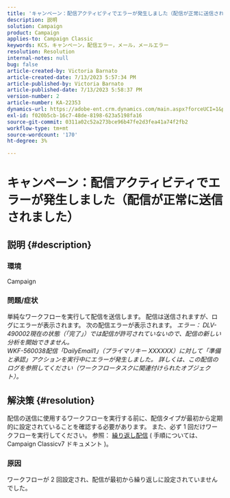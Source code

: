 ```yaml
---
title: 'キャンペーン：配信アクティビティでエラーが発生しました（配信が正常に送信されました）'
description: 説明
solution: Campaign
product: Campaign
applies-to: Campaign Classic
keywords: KCS，キャンペーン，配信エラー，メール，メールエラー
resolution: Resolution
internal-notes: null
bug: false
article-created-by: Victoria Barnato
article-created-date: 7/13/2023 5:57:34 PM
article-published-by: Victoria Barnato
article-published-date: 7/13/2023 5:58:37 PM
version-number: 2
article-number: KA-22353
dynamics-url: https://adobe-ent.crm.dynamics.com/main.aspx?forceUCI=1&pagetype=entityrecord&etn=knowledgearticle&id=b31db8bc-a621-ee11-9cbe-6045bd006295
exl-id: f020b5cb-16c7-48de-8198-623a5198fa16
source-git-commit: 0311a02c52a273bce96b47fe2d3fea41a74f2fb2
workflow-type: tm+mt
source-wordcount: '170'
ht-degree: 3%

---
```


# キャンペーン：配信アクティビティでエラーが発生しました（配信が正常に送信されました）

## 説明 {#description}


### 環境

Campaign

### 問題/症状

単純なワークフローを実行して配信を送信します。 配信は送信されますが、ログにエラーが表示されます。 次の配信エラーが表示されます。
*エラー： DLV-490002現在の状態（「完了」）では配信が許可されていないので、配信の新しい分析を開始できません。
<br>WKF-560038配信「DailyEmail1」（プライマリキー XXXXXX）に対して「準備と承認」アクションを実行中にエラーが発生しました。 詳しくは、この配信のログを参照してください（ワークフロータスクに関連付けられたオブジェクト）。*


## 解決策 {#resolution}


配信の送信に使用するワークフローを実行する前に、配信タイプが最初から定期的に設定されていることを確認する必要があります。 また、必ず 1 回だけワークフローを実行してください。 参照： [繰り返し配信](https://experienceleague.adobe.com/docs/campaign-classic/using/automating-with-workflows/action-activities/recurring-delivery.html?lang=en) ( 手順については、Campaign Classicv7 ドキュメント )。

### 原因

ワークフローが 2 回設定され、配信が最初から繰り返しに設定されていませんでした。
